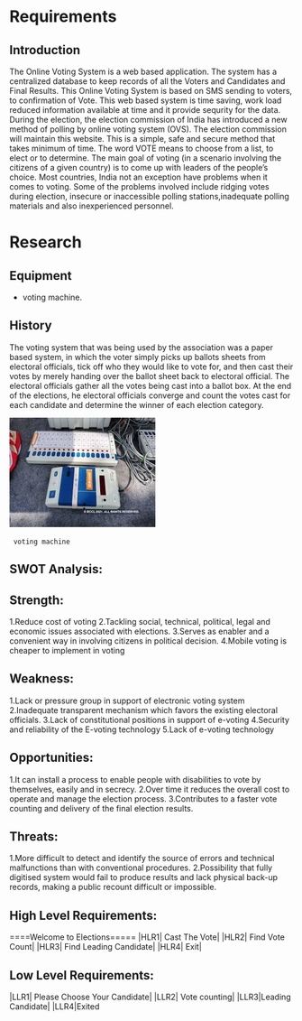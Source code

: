 # **Requirements**
## Introduction
The Online Voting System is a web based application.
The system has a centralized database to keep records of all the Voters and Candidates and Final Results.
This Online Voting System is based on SMS sending to voters, to confirmation of Vote.
This web based system is time saving, work load reduced
information available at time and it provide sequrity for the data.
During the election, the election commission of India has introduced a new method of polling by online voting system (OVS).
The election commission will maintain this website. This is a simple, safe and secure method that takes minimum of time.
The word VOTE means to choose from a list, to elect or to determine.
The main goal of voting (in a scenario involving the citizens of a given country) is to come up with leaders of the people’s choice. Most countries, India not an exception have problems when it comes to voting.
Some of the problems involved include ridging votes during election, insecure or inaccessible polling stations,inadequate polling materials and also inexperienced personnel.

# **Research**
## Equipment
- voting machine.
## History
The voting system that was being used by the association was a paper based system, in which the voter simply picks up ballots sheets from electoral officials, tick off who they would like to vote for, and then cast their votes by merely handing over the ballot sheet back to electoral official.
The electoral officials gather all the votes being cast into a ballot box.
At the end of the elections, he electoral officials converge and count the votes cast for each candidate and determine the winner of each election category.

   ![File voting_machine](https://raw.githubusercontent.com/Fazzanida07/stepin_votingsystem/72f5932b8c5f0b7b2faee2313668fe9075e1067a/voting%20image.jpg)
        
     voting machine
  
## SWOT Analysis:
## Strength:
1.Reduce cost of voting 
2.Tackling social, technical, political, legal and economic issues associated with elections.
3.Serves as enabler and a convenient way in involving citizens in political decision.
4.Mobile voting is cheaper to implement in voting

## Weakness:
1.Lack or pressure group in support of electronic voting system
2.Inadequate transparent mechanism which favors the existing electoral officials.
3.Lack of constitutional positions in support of e-voting
4.Security and reliability of the E-voting technology
5.Lack of e-voting technology

## Opportunities:
1.It can install a process to enable people with disabilities to vote by themselves, easily and in secrecy.
2.Over time it reduces the overall cost to operate and manage the election process.
3.Contributes to a faster vote counting and delivery of the final election results.

## Threats:
1.More difficult to detect and identify the source of errors and technical malfunctions than with conventional procedures.
2.Possibility that fully digitised system would fail to produce results and lack physical back-up records, making a public recount difficult or impossible.

## High Level Requirements:
====Welcome to Elections===== 
|HLR1| Cast The Vote| 
|HLR2| Find Vote Count| 
|HLR3| Find Leading Candidate|
|HLR4| Exit|

## Low Level Requirements:
|LLR1| Please Choose Your Candidate|
|LLR2| Vote counting|
|LLR3|Leading Candidate| |LLR4|Exited
  
